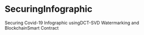 # SecuringInfographic
Securing Covid-19 Infographic usingDCT-SVD Watermarking and BlockchainSmart Contract
